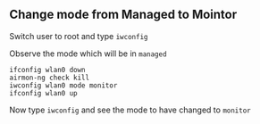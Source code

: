 ## Change mode from Managed to Mointor

Switch user to root and type `iwconfig`

Observe the mode which will be in `managed`

```
ifconfig wlan0 down
airmon-ng check kill
iwconfig wlan0 mode monitor
ifconfig wlan0 up
```

Now type `iwconfig` and see the mode to have changed to `monitor`
